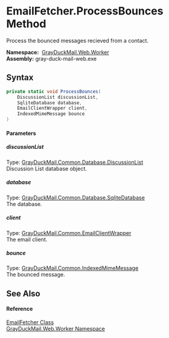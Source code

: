 EmailFetcher.ProcessBounces Method
==================================
Process the bounced messages recieved from a contact.

  **Namespace:**  [GrayDuckMail.Web.Worker][1]  
  **Assembly:** gray-duck-mail-web.exe

Syntax
------

```csharp
private static void ProcessBounces(
	DiscussionList discussionList,
	SqliteDatabase database,
	EmailClientWrapper client,
	IndexedMimeMessage bounce
)
```

#### Parameters

##### *discussionList*
Type: [GrayDuckMail.Common.Database.DiscussionList][2]  
 Discussion List database object.

##### *database*
Type: [GrayDuckMail.Common.Database.SqliteDatabase][3]  
 The database.

##### *client*
Type: [GrayDuckMail.Common.EmailClientWrapper][4]  
 The email client.

##### *bounce*
Type: [GrayDuckMail.Common.IndexedMimeMessage][5]  
 The bounced message.


See Also
--------

#### Reference
[EmailFetcher Class][6]  
[GrayDuckMail.Web.Worker Namespace][1]  

[1]: ../README.md
[2]: ../../GrayDuckMail.Common.Database/DiscussionList/README.md
[3]: ../../GrayDuckMail.Common.Database/SqliteDatabase/README.md
[4]: ../../GrayDuckMail.Common/EmailClientWrapper/README.md
[5]: ../../GrayDuckMail.Common/IndexedMimeMessage/README.md
[6]: README.md